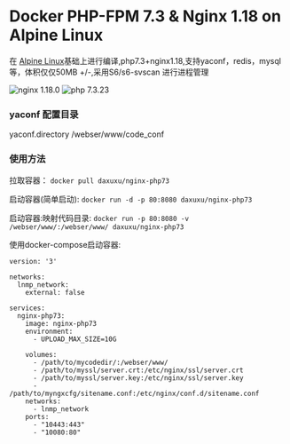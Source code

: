 # Docker PHP-FPM 7.3 & Nginx 1.18 on Alpine Linux
在 [Alpine Linux](https://www.alpinelinux.org/)基础上进行编译,php7.3+nginx1.18,支持yaconf，redis，mysql等，体积仅仅50MB +/-,采用S6/s6-svscan 进行进程管理


![nginx 1.18.0](https://img.shields.io/badge/nginx-1.18-brightgreen.svg)
![php 7.3.23](https://img.shields.io/badge/php-7.3-brightgreen.svg)


### yaconf 配置目录
yaconf.directory	/webser/www/code_conf


### 使用方法
拉取容器：
    ```
        docker pull daxuxu/nginx-php73
    ```

启动容器(简单启动):
    ```
    docker run -d -p 80:8080 daxuxu/nginx-php73
    ```

启动容器:映射代码目录:
    ```
    docker run -p 80:8080 -v /webser/www/:/webser/www/ daxuxu/nginx-php73
    ```


使用docker-compose启动容器:
```
version: '3'

networks:
  lnmp_network:
    external: false

services:
  nginx-php73:
    image: nginx-php73
    environment:
      - UPLOAD_MAX_SIZE=10G

    volumes:
      - /path/to/mycodedir/:/webser/www/
      - /path/to/myssl/server.crt:/etc/nginx/ssl/server.crt
      - /path/to/myssl/server.key:/etc/nginx/ssl/server.key
      - /path/to/myngxcfg/sitename.conf:/etc/nginx/conf.d/sitename.conf
    networks:
      - lnmp_network
    ports:
      - "10443:443"
	  - "10080:80"
```



